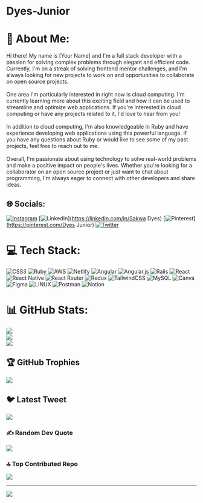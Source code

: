 # Dyes-Junior
# 💫 About Me:
Hi there! My name is [Your Name] and I'm a full stack developer with a passion for solving complex problems through elegant and efficient code. Currently, I'm on a streak of solving frontend mentor challenges, and I'm always looking for new projects to work on and opportunities to collaborate on open source projects.<br><br>One area I'm particularly interested in right now is cloud computing. I'm currently learning more about this exciting field and how it can be used to streamline and optimize web applications. If you're interested in cloud computing or have any projects related to it, I'd love to hear from you!<br><br>In addition to cloud computing, I'm also knowledgeable in Ruby and have experience developing web applications using this powerful language. If you have any questions about Ruby or would like to see some of my past projects, feel free to reach out to me.<br><br>Overall, I'm passionate about using technology to solve real-world problems and make a positive impact on people's lives. Whether you're looking for a collaborator on an open source project or just want to chat about programming, I'm always eager to connect with other developers and share ideas.


## 🌐 Socials:
[![Instagram](https://img.shields.io/badge/Instagram-%23E4405F.svg?logo=Instagram&logoColor=white)](https://instagram.com/_dyes) [![LinkedIn](https://img.shields.io/badge/LinkedIn-%230077B5.svg?logo=linkedin&logoColor=white)](https://linkedin.com/in/Sakwa Dyes) [![Pinterest](https://img.shields.io/badge/Pinterest-%23E60023.svg?logo=Pinterest&logoColor=white)](https://pinterest.com/Dyes Junior) [![Twitter](https://img.shields.io/badge/Twitter-%231DA1F2.svg?logo=Twitter&logoColor=white)](https://twitter.com/Mkuru_the_dev) 

# 💻 Tech Stack:
![CSS3](https://img.shields.io/badge/css3-%231572B6.svg?style=for-the-badge&logo=css3&logoColor=white) ![Ruby](https://img.shields.io/badge/ruby-%23CC342D.svg?style=for-the-badge&logo=ruby&logoColor=white) ![AWS](https://img.shields.io/badge/AWS-%23FF9900.svg?style=for-the-badge&logo=amazon-aws&logoColor=white) ![Netlify](https://img.shields.io/badge/netlify-%23000000.svg?style=for-the-badge&logo=netlify&logoColor=#00C7B7) ![Angular](https://img.shields.io/badge/angular-%23DD0031.svg?style=for-the-badge&logo=angular&logoColor=white) ![Angular.js](https://img.shields.io/badge/angular.js-%23E23237.svg?style=for-the-badge&logo=angularjs&logoColor=white) ![Rails](https://img.shields.io/badge/rails-%23CC0000.svg?style=for-the-badge&logo=ruby-on-rails&logoColor=white) ![React](https://img.shields.io/badge/react-%2320232a.svg?style=for-the-badge&logo=react&logoColor=%2361DAFB) ![React Native](https://img.shields.io/badge/react_native-%2320232a.svg?style=for-the-badge&logo=react&logoColor=%2361DAFB) ![React Router](https://img.shields.io/badge/React_Router-CA4245?style=for-the-badge&logo=react-router&logoColor=white) ![Redux](https://img.shields.io/badge/redux-%23593d88.svg?style=for-the-badge&logo=redux&logoColor=white) ![TailwindCSS](https://img.shields.io/badge/tailwindcss-%2338B2AC.svg?style=for-the-badge&logo=tailwind-css&logoColor=white) ![MySQL](https://img.shields.io/badge/mysql-%2300f.svg?style=for-the-badge&logo=mysql&logoColor=white) ![Canva](https://img.shields.io/badge/Canva-%2300C4CC.svg?style=for-the-badge&logo=Canva&logoColor=white) 	![Figma](https://img.shields.io/badge/figma-%23F24E1E.svg?style=for-the-badge&logo=figma&logoColor=white) ![LINUX](https://img.shields.io/badge/Linux-FCC624?style=for-the-badge&logo=linux&logoColor=black) ![Postman](https://img.shields.io/badge/Postman-FF6C37?style=for-the-badge&logo=postman&logoColor=white) ![Notion](https://img.shields.io/badge/Notion-%23000000.svg?style=for-the-badge&logo=notion&logoColor=white)
# 📊 GitHub Stats:
![](https://github-readme-stats.vercel.app/api?username=Dx901&theme=dark&hide_border=false&include_all_commits=false&count_private=false)<br/>
![](https://github-readme-streak-stats.herokuapp.com/?user=Dx901&theme=dark&hide_border=false)<br/>
![](https://github-readme-stats.vercel.app/api/top-langs/?username=Dx901&theme=dark&hide_border=false&include_all_commits=false&count_private=false&layout=compact)

## 🏆 GitHub Trophies
![](https://github-profile-trophy.vercel.app/?username=Dx901&theme=radical&no-frame=false&no-bg=true&margin-w=4)

## 🐦 Latest Tweet
[![](https://gtce.itsvg.in/api?username=Mkuru_the_dev)](https://github.com/VishwaGauravIn/github-twitter-card-embed)

### ✍️ Random Dev Quote
![](https://quotes-github-readme.vercel.app/api?type=horizontal&theme=radical)

### 🔝 Top Contributed Repo
![](https://github-contributor-stats.vercel.app/api?username=Dx901&limit=5&theme=dark&combine_all_yearly_contributions=true)

---
[![](https://visitcount.itsvg.in/api?id=Dx901&icon=0&color=0)](https://visitcount.itsvg.in)

<!-- Proudly created with GPRM ( https://gprm.itsvg.in ) -->